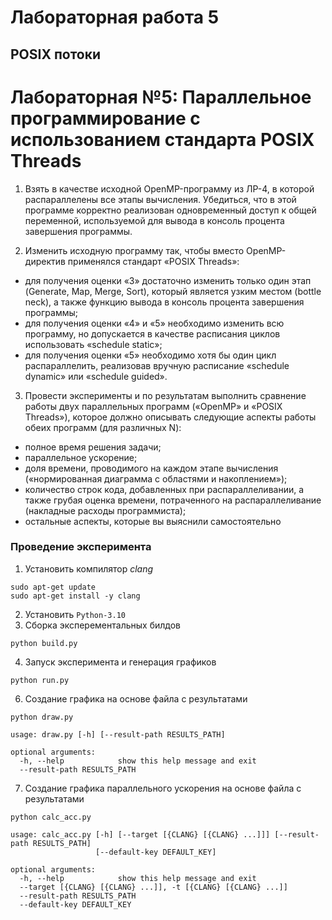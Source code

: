 # Лабораторная работа 5

## POSIX потоки

# Лабораторная №5: Параллельное программирование с использованием стандарта POSIX Threads

1. Взять в качестве исходной OpenMP-программу из ЛР-4, в которой распараллелены все этапы вычисления.
Убедиться, что в этой программе корректно реализован одновременный доступ к общей переменной,
используемой для вывода в консоль процента завершения программы.

2. Изменить исходную программу так, чтобы вместо OpenMP-директив применялся стандарт «POSIX Threads»:
- для получения оценки «3» достаточно изменить только один этап (Generate, Map, Merge, Sort),
который является узким местом (bottle neck),
а также функцию вывода в консоль процента завершения программы;
- для получения оценки «4» и «5» необходимо изменить всю программу,
но допускается в качестве расписания циклов использовать «schedule static»;
- для получения оценки «5» необходимо хотя бы один цикл распараллелить,
реализовав вручную расписание «schedule dynamic» или «schedule guided».

3. Провести эксперименты и по результатам выполнить сравнение работы
двух параллельных программ («OpenMP» и «POSIX Threads»),
которое должно описывать следующие аспекты работы обеих программ (для различных N):
- полное время решения задачи;
- параллельное ускорение;
- доля времени, проводимого на каждом этапе вычисления («нормированная диаграмма с областями и накоплением»);
- количество строк кода, добавленных при распараллеливании,
а также грубая оценка времени, потраченного на распараллеливание (накладные расходы программиста);
- остальные аспекты, которые вы выяснили самостоятельно

### Проведение эксперимента

1. Установить компилятор *clang*
```
sudo apt-get update
sudo apt-get install -y clang
```
2. Установить `Python-3.10`
3. Сборка эксперементальных билдов
```
python build.py
```

4. Запуск эксперимента и генерация графиков
```
python run.py
```

6. Создание графика на основе файла с результатами
```
python draw.py

usage: draw.py [-h] [--result-path RESULTS_PATH]

optional arguments:
  -h, --help            show this help message and exit
  --result-path RESULTS_PATH
```

7. Создание графика параллельного ускорения на основе файла с результатами
```
python calc_acc.py

usage: calc_acc.py [-h] [--target [{CLANG} [{CLANG} ...]]] [--result-path RESULTS_PATH]
                   [--default-key DEFAULT_KEY]

optional arguments:
  -h, --help            show this help message and exit
  --target [{CLANG} [{CLANG} ...]], -t [{CLANG} [{CLANG} ...]]
  --result-path RESULTS_PATH
  --default-key DEFAULT_KEY
```
